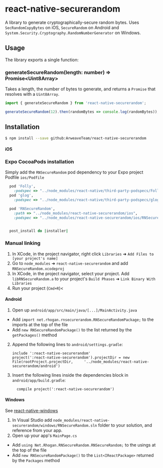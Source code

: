 # react-native-securerandom

A library to generate cryptographically-secure random bytes. Uses `SecRandomCopyBytes` on iOS, `SecureRandom` on Android and `System.Security.Cryptography.RandomNumberGenerator` on Windows.

## Usage
The library exports a single function:
### generateSecureRandom(length: number) => Promise\<Uint8Array\>
Takes a length, the number of bytes to generate, and returns a `Promise` that resolves with a `Uint8Array`.

```javascript
import { generateSecureRandom } from 'react-native-securerandom';

generateSecureRandom(12).then(randomBytes => console.log(randomBytes));
```

## Installation

```bash
$ npm install --save github:ArweaveTeam/react-native-securerandom
```

#### iOS

### Expo CocoaPods installation

Simply add the `RNSecureRandom` pod dependency to your Expo project Podfile `ios/Podfile`

```ruby
  pod 'Folly',
    :podspec => "../node_modules/react-native/third-party-podspecs/Folly.podspec",
  pod 'glog',
    :podspec => "../node_modules/react-native/third-party-podspecs/glog.podspec",

  pod 'RNSecureRandom',
    :path => "../node_modules/react-native-securerandom/ios",
    :podspec => "../node_modules/react-native-securerandom/ios/RNSecureRandom.podspec"


  post_install do |installer|
```

### Manual linking

1. In XCode, in the project navigator, right click `Libraries` ➜ `Add Files to [your project's name]`
2. Go to `node_modules` ➜ `react-native-securerandom` and add `RNSecureRandom.xcodeproj`
3. In XCode, in the project navigator, select your project. Add `libRNSecureRandom.a` to your project's `Build Phases` ➜ `Link Binary With Libraries`
4. Run your project (`Cmd+R`)<

#### Android

1. Open up `android/app/src/main/java/[...]/MainActivity.java`
  - Add `import net.rhogan.rnsecurerandom.RNSecureRandomPackage;` to the imports at the top of the file
  - Add `new RNSecureRandomPackage()` to the list returned by the `getPackages()` method
2. Append the following lines to `android/settings.gradle`:
  	```
  	include ':react-native-securerandom'
  	project(':react-native-securerandom').projectDir = new File(rootProject.projectDir, 	'../node_modules/react-native-securerandom/android')
  	```
3. Insert the following lines inside the dependencies block in `android/app/build.gradle`:
  	```
      compile project(':react-native-securerandom')
  	```

#### Windows

See [react-native-windows](https://github.com/Microsoft/react-native-windows)

1. In Visual Studio add `node_modules/react-native-securerandom/windows/RNSecureRandom.sln` folder to your solution, and reference from your app.
2. Open up your app's `MainPage.cs`
  - Add `using Net.Rhogan.RNSecureRandom.RNSecureRandom;` to the usings at the top of the file
  - Add `new RNSecureRandomPackage()` to the `List<IReactPackage>` returned by the `Packages` method
